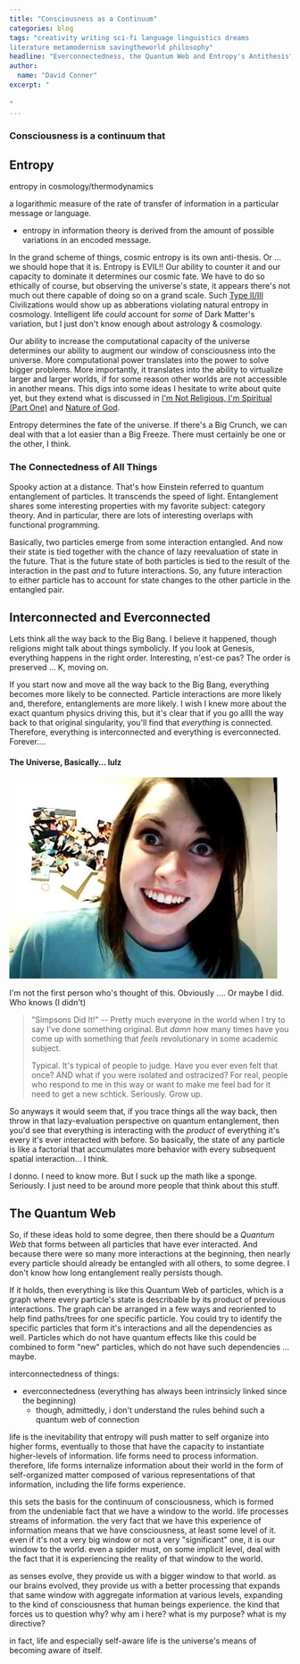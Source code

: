 ```yaml
---
title: "Consciousness as a Continuum"
categories: blog
tags: "creativity writing sci-fi language linguistics dreams
literature metamodernism savingtheworld philosophy"
headline: "Everconnectedness, the Quantum Web and Entropy's Antithesis"
author:
  name: "David Conner"
excerpt: "

"
---
```


### Consciousness is a continuum that

## Entropy

entropy in cosmology/thermodynamics

a logarithmic measure of the rate of transfer of information in a
particular message or language.
- entropy in information theory is derived from the amount of
  possible variations in an encoded message.

In the grand scheme of things, cosmic entropy is its own
anti-thesis. Or ... we should hope that it is. Entropy is EVIL!! Our
ability to counter it and our capacity to dominate it determines our
cosmic fate. We have to do so ethically of course, but observing the
universe's state, it appears there's not much out there capable of
doing so on a grand scale. Such
[Type II/III](https://en.wikipedia.org/wiki/Kardashev_scale)
Civilizations would show up as abberations violating natural entropy
in cosmology. Intelligent life *could* account for *some* of Dark
Matter's variation, but I just don't know enough about astrology &
cosmology.

Our ability to increase the computational capacity of the universe
determines our ability to augment our window of consciousness into the
universe. More computational power translates into the power to solve
bigger problems. More importantly, it translates into the ability to
virtualize larger and larger worlds, if for some reason other worlds
are not accessible in another means. This digs into some ideas I
hesitate to write about quite yet, but they extend what is discussed
in
[I'm Not Religious, I'm Spiritual (Part One)](/posts/2016-06-01-im-not-religious-im-spiritual-1-God-is-not-dead.html)
and
[Nature of God](http://localhost:4000/posts/2016-05-31-the-nature-of-god.html).

Entropy determines the fate of the universe. If there's a Big Crunch,
we can deal with that a lot easier than a Big Freeze. There must
certainly be one or the other, I think.

### The Connectedness of All Things

Spooky action at a distance. That's how Einstein referred to quantum
entanglement of particles. It transcends the speed of light.
Entanglement shares some interesting properties with my favorite
subject: category theory. And in particular, there are lots of
interesting overlaps with functional programming.

Basically, two particles emerge from some interaction entangled. And
now their state is tied together with the chance of lazy reevaluation
of state in the future. That is the future state of both particles is
tied to the result of the interaction in the past *and* to future
interactions. So, any future interaction to either particle has to
account for state changes to the other particle in the entangled pair.

## Interconnected and Everconnected

Lets think all the way back to the Big Bang. I believe it happened,
though religions might talk about things symbolicly. If you look at
Genesis, everything happens in the right order. Interesting, n'est-ce
pas? The order is preserved ... K, moving on.

If you start now and move all the way back to the Big Bang, everything
becomes more likely to be connected. Particle interactions are more
likely and, therefore, entanglements are more likely. I wish I knew
more about the exact quantum physics driving this, but it's clear that
if you go allll the way back to that original singularity, you'll find
that *everything* is connected. Therefore, everything is
interconnected and everything is everconnected. Forever....

#### The Universe, Basically... lulz

![The Universe, as the Overly Attached Girlfriend You Probably Never Dated](/img/posts/2016-07-11-consciousness-as-a-continuum/gf-forever.jpg)

I'm not the first person who's thought of this. Obviously .... Or
maybe I did. Who knows (I didn't)

> "Simpsons Did It!" -- Pretty much everyone in the world when I try
> to say I've done something original. But *damn* how many times have
> you come up with something that *feels* revolutionary in some
> academic subject.
>
> Typical. It's typical of people to judge. Have you ever even felt
> that once? AND what if you were isolated and ostracized?  For real,
> people who respond to me in this way or want to make me feel bad for
> it need to get a new schtick. Seriously. Grow up.

So anyways it would seem that, if you trace things all the way back,
then throw in that lazy-evaluation perspective on quantum
entanglement, then you'd see that everything is interacting with the
*product* of everything it's every it's ever interacted with
before. So basically, the state of any particle is like a factorial
that accumulates more behavior with every subsequent spatial
interaction... I think.

I donno. I need to know more. But I suck up the math like a
sponge. Seriously. I just need to be around more people that think
about this stuff.

## The Quantum Web

So, if these ideas hold to some degree, then there should be a
*Quantum Web* that forms between all particles that have ever
interacted. And because there were so many more interactions at the
beginning, then nearly every particle should already be entangled with
all others, to some degree. I don't know how long entanglement really
persists though.

If it holds, then everything is like this Quantum Web
of particles, which is a graph where every particle's state is
describable by its product of previous interactions. The graph can be
arranged in a few ways and reoriented to help find paths/trees for one
specific particle. You could try to identify the specific particles
that form it's interactions and all the dependencies as
well. Particles which do not have quantum effects like this could be
combined to form "new" particles, which do not have such dependencies
... maybe.

interconnectedness of things:
- everconnectedness (everything has always been intrinsicly linked
  since the beginning)
  - though, admittedly, i don't understand the rules behind such a
    quantum web of connection


life is the inevitability that entropy will push matter to self
organize into higher forms, eventually to those that have the capacity
to instantiate higher-levels of information.  life forms need to
process information. therefore, life forms internalize information
about their world in the form of self-organized matter composed of
various representations of that information, including the life forms
experience.

this sets the basis for the continuum of consciousness, which is
formed from the undeniable fact that we have a window to the
world. life processes streams of information. the very fact that we
have this experience of information means that we have consciousness,
at least some level of it. even if it's not a very big window or not a
very "significant" one, it is our window to the world. even a spider
must, on some implicit level, deal with the fact that it is
experiencing the reality of that window to the world.

as senses evolve, they provide us with a bigger window to that
world. as our brains evolved, they provide us with a better processing
that expands that same window with aggregate information at various
levels, expanding to the kind of consciousness that human beings
experience. the kind that forces us to question why? why am i here?
what is my purpose? what is my directive?

in fact, life and especially self-aware life is the universe's means
of becoming aware of itself.
